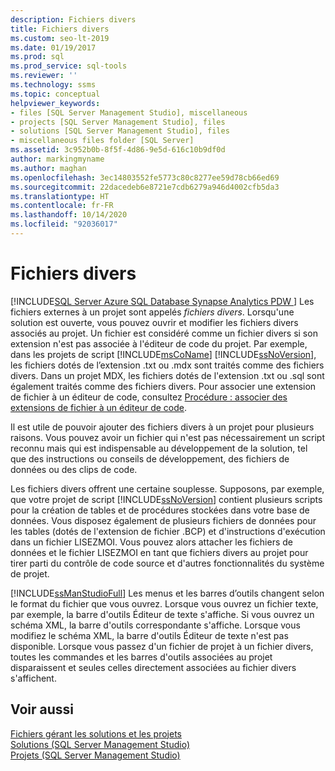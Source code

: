 ```yaml
---
description: Fichiers divers
title: Fichiers divers
ms.custom: seo-lt-2019
ms.date: 01/19/2017
ms.prod: sql
ms.prod_service: sql-tools
ms.reviewer: ''
ms.technology: ssms
ms.topic: conceptual
helpviewer_keywords:
- files [SQL Server Management Studio], miscellaneous
- projects [SQL Server Management Studio], files
- solutions [SQL Server Management Studio], files
- miscellaneous files folder [SQL Server]
ms.assetid: 3c952b0b-8f5f-4d86-9e5d-616c10b9df0d
author: markingmyname
ms.author: maghan
ms.openlocfilehash: 3ec14803552fe5773c80c8277ee59d78cb66ed69
ms.sourcegitcommit: 22dacedeb6e8721e7cdb6279a946d4002cfb5da3
ms.translationtype: HT
ms.contentlocale: fr-FR
ms.lasthandoff: 10/14/2020
ms.locfileid: "92036017"
---
```

# <a name="miscellaneous-files"></a>Fichiers divers
[!INCLUDE[SQL Server Azure SQL Database Synapse Analytics PDW ](../../includes/applies-to-version/sql-asdb-asdbmi-asa-pdw.md)]
Les fichiers externes à un projet sont appelés *fichiers divers*. Lorsqu'une solution est ouverte, vous pouvez ouvrir et modifier les fichiers divers associés au projet. Un fichier est considéré comme un fichier divers si son extension n'est pas associée à l'éditeur de code du projet. Par exemple, dans les projets de script [!INCLUDE[msCoName](../../includes/msconame_md.md)] [!INCLUDE[ssNoVersion](../../includes/ssnoversion-md.md)], les fichiers dotés de l’extension .txt ou .mdx sont traités comme des fichiers divers. Dans un projet MDX, les fichiers dotés de l'extension .txt ou .sql sont également traités comme des fichiers divers. Pour associer une extension de fichier à un éditeur de code, consultez [Procédure : associer des extensions de fichier à un éditeur de code](../scripting/associate-file-extensions-to-a-code-editor.md).  
  
Il est utile de pouvoir ajouter des fichiers divers à un projet pour plusieurs raisons. Vous pouvez avoir un fichier qui n'est pas nécessairement un script reconnu mais qui est indispensable au développement de la solution, tel que des instructions ou conseils de développement, des fichiers de données ou des clips de code.  
  
Les fichiers divers offrent une certaine souplesse. Supposons, par exemple, que votre projet de script [!INCLUDE[ssNoVersion](../../includes/ssnoversion-md.md)] contient plusieurs scripts pour la création de tables et de procédures stockées dans votre base de données. Vous disposez également de plusieurs fichiers de données pour les tables (dotés de l'extension de fichier .BCP) et d'instructions d'exécution dans un fichier LISEZMOI. Vous pouvez alors attacher les fichiers de données et le fichier LISEZMOI en tant que fichiers divers au projet pour tirer parti du contrôle de code source et d'autres fonctionnalités du système de projet.  
  
[!INCLUDE[ssManStudioFull](../../includes/ssmanstudiofull-md.md)] Les menus et les barres d’outils changent selon le format du fichier que vous ouvrez. Lorsque vous ouvrez un fichier texte, par exemple, la barre d'outils Éditeur de texte s'affiche. Si vous ouvrez un schéma XML, la barre d'outils correspondante s'affiche. Lorsque vous modifiez le schéma XML, la barre d'outils Éditeur de texte n'est pas disponible. Lorsque vous passez d'un fichier de projet à un fichier divers, toutes les commandes et les barres d'outils associées au projet disparaissent et seules celles directement associées au fichier divers s'affichent.  
  
## <a name="see-also"></a>Voir aussi  
[Fichiers gérant les solutions et les projets](../../ssms/solution/files-that-manage-solutions-and-projects.md)  
[Solutions &#40;SQL Server Management Studio&#41;](../../ssms/solution/solutions-sql-server-management-studio.md)  
[Projets &#40;SQL Server Management Studio&#41;](../../ssms/solution/projects-sql-server-management-studio.md)  
